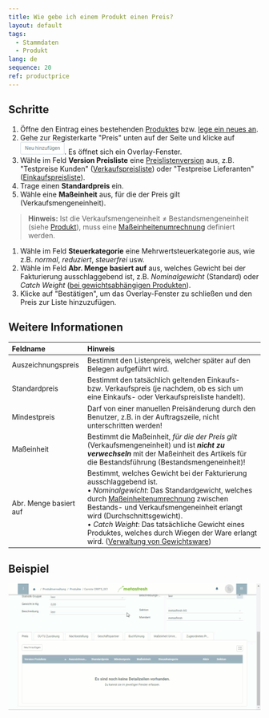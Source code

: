 ```yaml
---
title: Wie gebe ich einem Produkt einen Preis?
layout: default
tags:
  - Stammdaten
  - Produkt
lang: de
sequence: 20
ref: productprice
---
```


## Schritte
1. Öffne den Eintrag eines bestehenden [Produktes](Menu) bzw. [lege ein neues an](NeuesProdukt).
1. Gehe zur Registerkarte "Preis" unten auf der Seite und klicke auf !["Neu hinzufügen"](assets/Neu_hinzufuegen_Button.png). Es öffnet sich ein Overlay-Fenster.
1. Wähle im Feld **Version Preisliste** eine [Preislistenversion](Preislistenversion_anlegen) aus, z.B. "Testpreise Kunden" ([Verkaufspreisliste](Zuweisung_Preise_Partner)) oder "Testpreise Lieferanten" ([Einkaufspreisliste](Zuweisung_Preise_Partner)).
1. Trage einen **Standardpreis** ein.
1. Wähle eine **Maßeinheit** aus, für die der Preis gilt (Verkaufsmengeneinheit).
 >**Hinweis:** Ist die Verkaufsmengeneinheit ≠ Bestandsmengeneinheit (siehe [Produkt](NeuesProdukt)), muss eine [Maßeinheitenumrechnung](Masseinheiten_umrechnen) definiert werden.

1. Wähle im Feld **Steuerkategorie** eine Mehrwertsteuerkategorie aus, wie z.B. *normal*, *reduziert*, *steuerfrei* usw.
1. Wähle im Feld **Abr. Menge basiert auf** aus, welches Gewicht bei der Fakturierung ausschlaggebend ist, z.B. *Nominalgewicht* (Standard) oder *Catch Weight* ([bei gewichtsabhängigen Produkten](Auftrag_Catch_Weight)).
1. Klicke auf "Bestätigen", um das Overlay-Fenster zu schließen und den Preis zur Liste hinzuzufügen.

## Weitere Informationen

| Feldname | Hinweis |
| :--- | :--- |
| Auszeichnungspreis | Bestimmt den Listenpreis, welcher später auf den Belegen aufgeführt wird. |
| Standardpreis | Bestimmt den tatsächlich geltenden Einkaufs- bzw. Verkaufspreis (je nachdem, ob es sich um eine Einkaufs- oder Verkaufspreisliste handelt). |
| Mindestpreis | Darf von einer manuellen Preisänderung durch den Benutzer, z.B. in der Auftragszeile, nicht unterschritten werden! |
| Maßeinheit | Bestimmt die Maßeinheit, *für die der Preis gilt* (Verkaufsmengeneinheit) und ist ***nicht zu verwechseln*** mit der Maßeinheit des Artikels für die Bestandsführung (Bestandsmengeneinheit)! |
| Abr. Menge basiert auf | Bestimmt, welches Gewicht bei der Fakturierung ausschlaggebend ist.<br> &#8226;&nbsp;*Nominalgewicht*: Das Standardgewicht, welches durch [Maßeinheitenumrechnung](Masseinheiten_umrechnen) zwischen Bestands- und Verkaufsmengeneinheit erlangt wird (Durchschnittsgewicht).<br> &#8226;&nbsp;*Catch Weight*: Das tatsächliche Gewicht eines Produktes, welches durch Wiegen der Ware erlangt wird. ([Verwaltung von Gewichtsware](Auftrag_Catch_Weight)) |

## Beispiel
<kbd><img src="assets/neuerproduktpreis.gif" alt="GIF: Produktpreis vergeben"></kbd>
